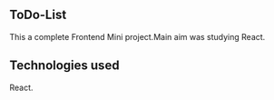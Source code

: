 ## ToDo-List

This a complete Frontend Mini project.Main aim was studying React.

## Technologies used
React.
